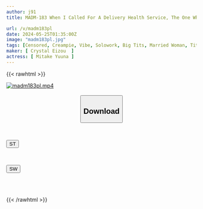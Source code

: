 ```yaml
---
author: j91
title: MADM-183 When I Called For A Delivery Health Service, The One Who Came Was A Man-hungry Carnivorous Monster With Explosive Orgasms. A Quick Blowjob And Slutty Squirting Sex With A Married Woman And Big-breasted Delivery Health Service Girl. Yuuna Mitake

url: /v/madm183pl
date: 2024-05-25T01:35:00Z
image: "madm183pl.jpg"
tags: [Censored, Creampie, Vibe, Solowork, Big Tits, Married Woman, Titty Fuck, Cowgirl]
maker: [ Crystal Eizou  ]
actress: [ Mitake Yuuna ]
---
```



{{< rawhtml >}}

<div class="video" data-videoid="jZJ1XbROL7HzWXL">
    <a href="javascript:;">
        <img src="/v/madm183pl/madm183pl.jpg" width="WIDTH" height="HEIGHT" alt="madm183pl.mp4" loading="lazy">
    </a>
</div>

<script type="text/javascript" src="https://j91.asia/asset/on-demand-st.js"></script>

<br>
  <link rel="stylesheet" href="https://j91.asia/asset/bs5.css">
  
  <center>
  <button class="btn btn-primary" type="button" data-bs-toggle="collapse" data-bs-target=".multi-collapse" aria-expanded="false" aria-controls="multiCollapseExample1 multiCollapseExample2"><h2>Download</h2></button></center>
</p>
<div class="row">
  <div class="col">
    <div class="collapse multi-collapse" id="multiCollapseExample1">
      <div class="card card-body">
	      	      <br>
<div class="buttons">  
<p><a href="/v/madm183pl/st.html" target="_blank"><button class="btn-hover color-3"><i class="fa fa-download"></i> ST</button></a></p></div>
    </div>
  </div>
</div>
  <div class="col">
    <div class="collapse multi-collapse" id="multiCollapseExample2">
      <div class="card card-body">
	      <br>
<div class="buttons">
<p><a href="/v/madm183pl/sw.html" target="_blank"><button class="btn-hover color-2"><i class="fa fa-download"></i> SW</button></a></p></div>
<br><br>
      </div>
    </div>
  </div>
</div>

{{< /rawhtml >}}